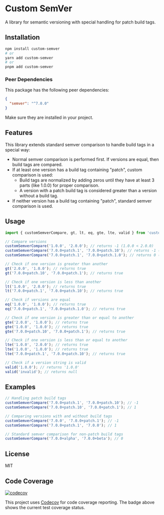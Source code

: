 # Custom SemVer

A library for semantic versioning with special handling for patch build tags.

## Installation

```bash
npm install custom-semver
# or
yarn add custom-semver
# or
pnpm add custom-semver
```

### Peer Dependencies

This package has the following peer dependencies:

```json
{
  "semver": "^7.0.0"
}
```

Make sure they are installed in your project.

## Features

This library extends standard semver comparison to handle build tags in a special way:

- Normal semver comparison is performed first. If versions are equal, then build tags are compared.
- If at least one version has a build tag containing "patch", custom comparison is used:
  - Build tags are normalized by adding zeros until they have at least 3 parts (like 1.0.0) for proper comparison.
  - A version with a patch build tag is considered greater than a version without a build tag.
- If neither version has a build tag containing "patch", standard semver comparison is used.

## Usage

```typescript
import { customSemverCompare, gt, lt, eq, gte, lte, valid } from 'custom-semver';

// Compare versions
customSemverCompare('1.0.0', '2.0.0'); // returns -1 (1.0.0 < 2.0.0)
customSemverCompare('7.0.0+patch.1', '7.0.0+patch.10'); // returns -1 (7.0.0+patch.1 < 7.0.0+patch.10)
customSemverCompare('7.0.0+patch.1', '7.0.0+patch.1.0'); // returns 0 (they are equal)

// Check if one version is greater than another
gt('2.0.0', '1.0.0'); // returns true
gt('7.0.0+patch.10', '7.0.0+patch.1'); // returns true

// Check if one version is less than another
lt('1.0.0', '2.0.0'); // returns true
lt('7.0.0+patch.1', '7.0.0+patch.10'); // returns true

// Check if versions are equal
eq('1.0.0', '1.0.0'); // returns true
eq('7.0.0+patch.1', '7.0.0+patch.1.0'); // returns true

// Check if one version is greater than or equal to another
gte('2.0.0', '1.0.0'); // returns true
gte('1.0.0', '1.0.0'); // returns true
gte('7.0.0+patch.10', '7.0.0+patch.1'); // returns true

// Check if one version is less than or equal to another
lte('1.0.0', '2.0.0'); // returns true
lte('1.0.0', '1.0.0'); // returns true
lte('7.0.0+patch.1', '7.0.0+patch.10'); // returns true

// Check if a version string is valid
valid('1.0.0'); // returns '1.0.0'
valid('invalid'); // returns null
```

## Examples

```typescript
// Handling patch build tags
customSemverCompare('7.0.0+patch.1', '7.0.0+patch.10'); // -1
customSemverCompare('7.0.0+patch.10', '7.0.0+patch.1'); // 1

// Comparing versions with and without build tags
customSemverCompare('7.0.0', '7.0.0+patch.1'); // -1
customSemverCompare('7.0.0+patch.1', '7.0.0'); // 1

// Standard semver comparison for non-patch build tags
customSemverCompare('7.0.0+alpha', '7.0.0+beta'); // 0
```

## License

MIT

## Code Coverage

[![codecov](https://codecov.io/gh/unraid/custom-semver/branch/main/graph/badge.svg)](https://codecov.io/gh/unraid/custom-semver)

This project uses [Codecov](https://codecov.io/) for code coverage reporting. The badge above shows the current test coverage status.
